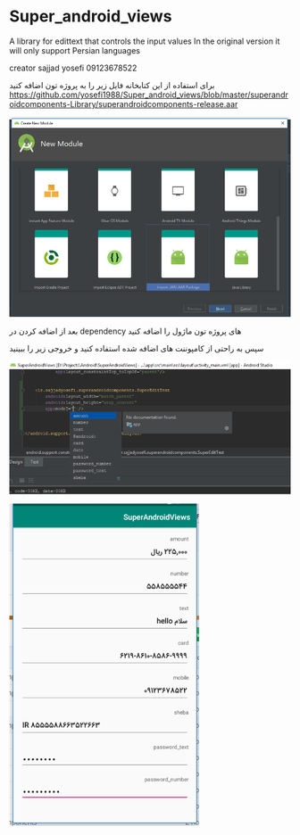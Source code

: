 # Super_android_views

A library for edittext that controls the input values
In the original version it will only support Persian languages

creator sajjad yosefi 09123678522


برای استفاده از این کتابخانه فایل زیر را به پروژه تون اضافه کنید 
https://github.com/yosefi1988/Super_android_views/blob/master/superandroidcomponents-Library/superandroidcomponents-release.aar

![alt text](https://raw.githubusercontent.com/yosefi1988/Super_android_views/master/app/src/main/res/drawable/1.png)

بعد از اضافه کردن در 
dependency
های پروژه تون ماژول را اضافه کنید


سپس به راحتی از کامپوننت های اضافه شده استفاده کنید و خروجی زیر را ببینید

![alt text](https://raw.githubusercontent.com/yosefi1988/Super_android_views/master/app/src/main/res/drawable/2.png)


![alt text](https://raw.githubusercontent.com/yosefi1988/Super_android_views/master/app/src/main/res/drawable/3.png)

